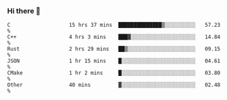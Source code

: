 ### Hi there 👋

<!--
**WShiBin/WShiBin** is a ✨ _special_ ✨ repository because its `README.md` (this file) appears on your GitHub profile.

Here are some ideas to get you started:

- 🔭 I’m currently working on ...
- 🌱 I’m currently learning ...
- 👯 I’m looking to collaborate on ...
- 🤔 I’m looking for help with ...
- 💬 Ask me about ...
- 📫 How to reach me: ...
- 😄 Pronouns: ...
- ⚡ Fun fact: ...
-->

<!--START_SECTION:waka-->

```text
C                   15 hrs 37 mins  ██████████████▒░░░░░░░░░░   57.23 %
C++                 4 hrs 3 mins    ███▓░░░░░░░░░░░░░░░░░░░░░   14.84 %
Rust                2 hrs 29 mins   ██▒░░░░░░░░░░░░░░░░░░░░░░   09.15 %
JSON                1 hr 15 mins    █░░░░░░░░░░░░░░░░░░░░░░░░   04.61 %
CMake               1 hr 2 mins     █░░░░░░░░░░░░░░░░░░░░░░░░   03.80 %
Other               40 mins         ▓░░░░░░░░░░░░░░░░░░░░░░░░   02.48 %
```

<!--END_SECTION:waka-->
